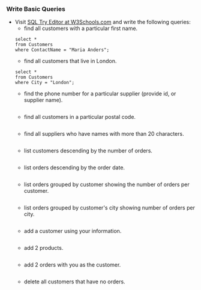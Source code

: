 ### Write Basic Queries

- Visit [SQL Try Editor at W3Schools.com](https://www.w3schools.com/Sql/tryit.asp?filename=trysql_select_top) and write the following queries:
  - find all customers with a particular first name.
  ```
  select *
  from Customers
  where ContactName = "Maria Anders";
  ```
  - find all customers that live in London.
  ```
  select *
  from Customers
  where City = "London";
  ```
  - find the phone number for a particular supplier (provide id, or supplier name).
  ```
  
  ```
  - find all customers in a particular postal code.
  ```
  
  ```
  - find all suppliers who have names with more than 20 characters.
  ```
  
  ```
  - list customers descending by the number of orders.
  ```
  
  ```
  - list orders descending by the order date.
  ```
  
  ```
  - list orders grouped by customer showing the number of orders per customer.
  ```
  
  ```
  - list orders grouped by customer's city showing number of orders per city.
  ```
  
  ```
  - add a customer using your information.
  ```
  
  ```
  - add 2 products.
  ```
  
  ```
  - add 2 orders with you as the customer.
  ```
  
  ```
  - delete all customers that have no orders.
  ```
  
  ```